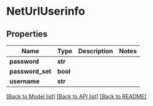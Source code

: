 # NetUrlUserinfo

## Properties
Name | Type | Description | Notes
------------ | ------------- | ------------- | -------------
**password** | **str** |  | 
**password_set** | **bool** |  | 
**username** | **str** |  | 

[[Back to Model list]](../README.md#documentation-for-models) [[Back to API list]](../README.md#documentation-for-api-endpoints) [[Back to README]](../README.md)



